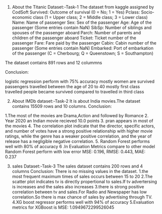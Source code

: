 1. About the Titanic Dataset:-Task-1
The dataset from kaggle assigned by CodSoft
Survived: Outcome of survival (0 = No; 1 = Yes) Pclass: Socio-economic class (1 = Upper class; 2 = Middle class; 3 = Lower class) Name: Name of passenger Sex: Sex of the passenger Age: Age of the passenger (Some entries contain NaN) SibSp: Number of siblings and spouses of the passenger aboard Parch: Number of parents and children of the passenger aboard Ticket: Ticket number of the passenger Fare: Fare paid by the passenger Cabin: Cabin number of the passenger (Some entries contain NaN) Embarked: Port of embarkation of the passenger (C = Cherbourg; Q = Queenstown; S = Southampton)

The dataset contains 891 rows and 12 colummns

Conclusion:

logistic regression perform with 75% accuracy
mostly women are survived
passengers travelled between the age of 20 to 40
mostly first class travelled people became survived compared to travelled in third class


2. About IMDb dataset:-Task-2
 It is about India movies.The dataset contains 15509 rows and 10 columns.
Conclusion:

1.The most of the movies are Drama,Action and followed by Romance
2. Year 2020 an Indian movie recieved 10.0 points
3. pran appears in most of the movies
4. The correlation plot indicate that the director, specific actors, and number of votes have a strong positive relationship with higher movie ratings, while the genre has a weaker positive correlation, and the 
   year of release has a negligible negative correlation.
5. Random Forest performs well with 80% of accuracy
6 .In Evaluation Metrics compare to other model Random Forest perform with low error MSE: 0.196, RMSE: 0.443, MAE: 0.237

3. sales Dataset:-Task-3
 The sales dataset contains 200 rows and 4 columns
Conclusion:
There is no missing values in the dataset.
1.the most frequent maximum times of sales occurs between 15 to 20
2.The scatter plot indicates tv is directly propertional to sales.If tv advertersing is increases and the sales also increases
3.there is strong positive correlation between tv and sales.For Radio and Newspaper has low correlation.So there is max chance of sales by advertising through TV.
4.XG boost regressor performs well with 94% of accuracy
5.Evaluation metrics for XGBoost is MSE: 1.0949672299526045
